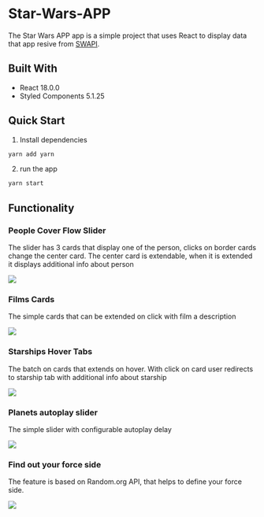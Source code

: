 # Star-Wars-APP

The Star Wars APP app is a simple project that uses React to display
data that app resive from [SWAPI](https://swapi.dev/). 

## Built With

  * React 18.0.0
  * Styled Components 5.1.25

## Quick Start

  1. Install dependencies
  ```sh
  yarn add yarn
  ```
  2. run the app
  ```sh
  yarn start
  ```

## Functionality 

### People Cover Flow Slider

The slider has 3 cards that display one of the person, 
clicks on border cards change the center card. The center 
card is extendable, when it is extended it displays additional 
info about person

<img src="public/assets/people.gif"/>

### Films Cards

The simple cards that can be extended on click with film a 
description

<img src="public/assets/films.gif"/>

### Starships Hover Tabs

The batch on cards that extends on hover. With click on card
user redirects to starship tab with additional info about starship

<img src="public/assets/starships.gif"/>

### Planets autoplay slider

The simple slider with configurable autoplay delay 

<img src="public/assets/planets.gif"/>

### Find out your force side 

The feature is based on Random.org API, that helps to define your force side.

<img src="public/assets/force.gif"/>
